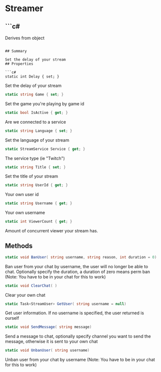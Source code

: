 # Streamer

## ```c#
Derives from object
```

## Summary

Set the delay of your stream
## Properties

```c#
static int Delay { set; } 
```
Set the delay of your stream
```c#
static string Game { set; } 
```
Set the game you're playing by game id
```c#
static bool IsActive { get; } 
```
Are we connected to a service
```c#
static string Language { set; } 
```
Set the language of your stream
```c#
static StreamService Service { get; } 
```
The service type (ie "Twitch")
```c#
static string Title { set; } 
```
Set the title of your stream
```c#
static string UserId { get; } 
```
Your own user id
```c#
static string Username { get; } 
```
Your own username
```c#
static int ViewerCount { get; } 
```
Amount of concurrent viewer your stream has.
## Methods

```c#
static void BanUser( string username, string reason, int duration = 0) 
```
Ban user from your chat by username, the user will no longer be able to chat.
Optionally specify the duration, a duration of zero means perm ban
(Note: You have to be in your chat for this to work)
```c#
static void ClearChat( ) 
```
Clear your own chat
```c#
static Task<StreamUser> GetUser( string username = null) 
```
Get user information. If no username is specified, the user returned is ourself
```c#
static void SendMessage( string message) 
```
Send a message to chat, optionally specify channel you want to send the message, otherwise it is sent to your own chat
```c#
static void UnbanUser( string username) 
```
Unban user from your chat by username
(Note: You have to be in your chat for this to work)
